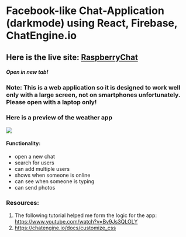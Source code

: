 # Facebook-like Chat-Application (darkmode) using React, Firebase, ChatEngine.io
## Here is the live site: <a href="https://raspberrychat.netlify.app/"> RaspberryChat <a/>
##### Open in new tab!
### Note: This is a web application so it is designed to work well only with a large screen, not on smartphones unfortunately. Please open with a laptop only!

### Here is a preview of the weather app
<img src="https://github.com/sanz1475/facebook-like-chat-application--darkmode-/blob/main/raspberrychatgif.gif" />

#### Functionality:
- open a new chat
- search for users
- can add multiple users
- shows when someone is online
- can see when someone is typing
- can send photos

### Resources:
  1. The following tutorial helped me form the logic for the app: https://www.youtube.com/watch?v=Bv9Js3QLOLY
  2. https://chatengine.io/docs/customize_css
